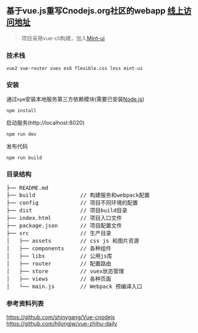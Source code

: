 ## 基于vue.js重写Cnodejs.org社区的webapp [线上访问地址](http://www.shaoky.com/community/)

> 项目采用vue-cli构建，加入[Mint-ui](http://mint-ui.github.io/#!/zh-cn)

### 技术栈

```
vue2 vue-router vuex es6 flexible.css less mint-ui
```
### 安装

通过`npm`安装本地服务第三方依赖模块(需要已安装[Node.js](https://nodejs.org/))

```
npm install
```

启动服务(http://localhost:8020)

```
npm run dev
```

发布代码
```
npm run build
```

### 目录结构

<pre>
├── README.md           
├── build              // 构建服务和webpack配置
├── config             // 项目不同环境的配置
├── dist               // 项目build目录
├── index.html         // 项目入口文件
├── package.json       // 项目配置文件
├── src                // 生产目录
│   ├── assets         // css js 和图片资源
│   ├── components     // 各种组件
│   ├── libs           // 公用js库
│   ├── router         // 配置路由
│   ├── store          // vuex状态管理
│   ├── views          // 各种页面
│   └── main.js        // Webpack 预编译入口
</pre>

### 参考资料列表
https://github.com/shinygang/Vue-cnodejs
https://github.com/hilongjw/vue-zhihu-daily
